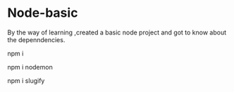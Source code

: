 # Node-basic
By the way of learning ,created a basic node project and got to know about the depenndencies.

npm i

npm i nodemon

npm i slugify
